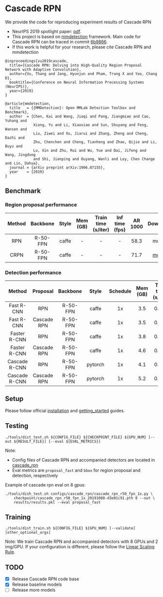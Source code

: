 
# Cascade RPN

We provide the code for reproducing experiment results of Cascade RPN

- NeurIPS 2019 spotlight paper: [pdf](https://arxiv.org/abs/1909.06720).
- This project is based on [mmdetection](https://github.com/open-mmlab/mmdetection) framework. Main code for Cascade RPN can be traced in commit [6b9866](https://github.com/thangvubk/Cascade-RPN/commit/6b9866c9edf203282f311ec7e214514a5eab9d98).
- If this work is helpful for your research, please cite Cascade RPN and mmdetection

```
@inproceedings{vu2019cascade,
  title={Cascade RPN: Delving into High-Quality Region Proposal Network with Adaptive Convolution},
  author={Vu, Thang and Jang, Hyunjun and Pham, Trung X and Yoo, Chang D},
  booktitle={Conference on Neural Information Processing Systems (NeurIPS)},
  year={2019}
}

@article{mmdetection,
  title   = {{MMDetection}: Open MMLab Detection Toolbox and Benchmark},
  author  = {Chen, Kai and Wang, Jiaqi and Pang, Jiangmiao and Cao, Yuhang and
             Xiong, Yu and Li, Xiaoxiao and Sun, Shuyang and Feng, Wansen and
             Liu, Ziwei and Xu, Jiarui and Zhang, Zheng and Cheng, Dazhi and
             Zhu, Chenchen and Cheng, Tianheng and Zhao, Qijie and Li, Buyu and
             Lu, Xin and Zhu, Rui and Wu, Yue and Dai, Jifeng and Wang, Jingdong
             and Shi, Jianping and Ouyang, Wanli and Loy, Chen Change and Lin, Dahua},
  journal = {arXiv preprint arXiv:1906.07155},
  year    = {2019}
}
```

## Benchmark
### Region proposal performance
| Method | Backbone | Style | Mem (GB) | Train time (s/iter) | Inf time (fps) | AR 1000 |                Download                |
|:------:|:--------:|:-----:|:--------:|:-------------------:|:--------------:|:-------:|:--------------------------------------:|
|   RPN  | R-50-FPN | caffe |     -    |          -          |        -       |   58.3  |                  model                 |
|  CRPN  | R-50-FPN | caffe |     -    |          -          |        -       |   71.7  | [model](http://bit.ly/cascade_rpn_r50) |

### Detection performance
|     Method    |   Proposal  | Backbone |  Style  | Schedule | Mem (GB) | Train time (s/iter) | Inf time (fps) | box AP |                   Download                   |
|:-------------:|:-----------:|:--------:|:-------:|:--------:|:--------:|:-------------------:|:--------------:|:------:|:--------------------------------------------:|
|   Fast R-CNN  |     RPN     | R-50-FPN |  caffe  |    1x    |    3.5   |        0.250        |      16.5      |  36.9  |                       -                      |
|   Fast R-CNN  | Cascade RPN | R-50-FPN |  caffe  |    1x    |    3.5   |        0.250        |      16.5      |  40.0  |     [model](http://bit.ly/crpn_fast_r50)     |
|  Faster R-CNN |     RPN     | R-50-FPN |  caffe  |    1x    |    3.8   |        0.353        |      13.6      |  37.0  |                       -                      |
|  Faster R-CNN | Cascade RPN | R-50-FPN |  caffe  |    1x    |    4.6   |        0.561        |      11.1      |  40.5  |    [model](http://bit.ly/crpn_faster_r50)    |
| Cascade R-CNN |     RPN     | R-50-FPN | pytorch |    1x    |    4.1   |        0.455        |      11.9      |  40.8  |                       -                      |
| Cascade R-CNN | Cascade RPN | R-50-FPN | pytorch |    1x    |    5.2   |        0.650        |       9.6      |  41.6  | [model](http://bit.ly/crpn_cascade_rcnn_r50) |

## Setup
Please follow official [installation](https://github.com/open-mmlab/mmdetection/blob/master/docs/INSTALL.md) and [getting_started](https://github.com/open-mmlab/mmdetection/blob/master/docs/GETTING_STARTED.md) guides.

##  Testing
``./tools/dist_test.sh ${CONFIG_FILE} ${CHECKPOINT_FILE} ${GPU_NUM} [--out ${RESULT_FILE}] [--eval ${EVAL_METRICS}]``

Note:
- Config files of Cascade RPN and accompanied detectors are located in [cascade_rpn](https://github.com/thangvubk/Cascade-RPN/tree/master/configs/cascade_rpn)
- Eval metrics are ``proposal_fast`` and ``bbox`` for region proposal and detection, respectively

Example of cascade rpn eval on 8 gpus:

```
./tools/dish_test.sh configs/cascade_rpn/cascade_rpn_r50_fpn_1x.py \
    checkpoint/cascade_rpn_r50_fpn_1x_20191008-d3e01c91.pth 8 --out \
    results/results.pkl --eval proposal_fast
```

## Training
``./tools/dist_train.sh ${CONFIG_FILE} ${GPU_NUM} [--validate] [other_optional_args]``

Note: We train Cascade RPN and accompanied detectors with 8 GPUs and 2 img/GPU. If your configuration is different, please follow the [Linear Scaling Rule](https://github.com/thangvubk/Cascade-RPN/blob/master/docs/GETTING_STARTED.md#train-a-model).

## TODO
- [x] Release Cascade RPN code base
- [x] Release baseline models
- [ ] Release more models
